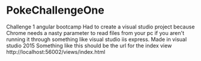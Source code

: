 # PokeChallengeOne
Challenge 1 angular bootcamp
Had to create a visual studio project because Chrome needs a nasty parameter to read files from your pc if you aren't running it through something like visual studio iis express.
Made in visual studio 2015
Something like this should be the url for the index view http://localhost:56002/views/index.html
